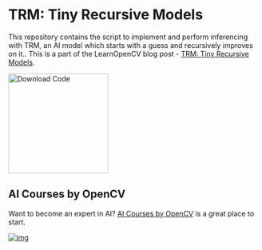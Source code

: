 # TRM: Tiny Recursive Models

This repository contains the script to implement and perform inferencing with TRM,  an AI model which starts with a guess and recursively improves on it.. This is a part of the LearnOpenCV blog post - [TRM: Tiny Recursive Models](https://learnopencv.com/trm-tiny-ai-models-outsmarting-giants-on-complex-puzzles/).

[<img src="https://learnopencv.com/wp-content/uploads/2022/07/download-button-e1657285155454.png" alt="Download Code" width="200">](https://www.dropbox.com/scl/fi/qk9tv8kf5s2scsgbeoui6/trm_inference.py?rlkey=5rkabj7zwivqq5q1frjld9yvd&st=a89kmxlg&dl=1)

## AI Courses by OpenCV

Want to become an expert in AI? [AI Courses by OpenCV](https://opencv.org/courses/) is a great place to start.

[![img](https://learnopencv.com/wp-content/uploads/2023/01/AI-Courses-By-OpenCV-Github.png)](https://opencv.org/courses/)